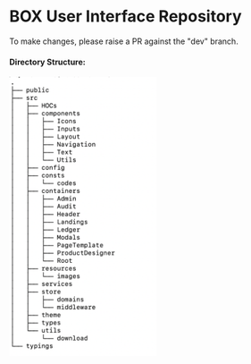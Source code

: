 # BOX User Interface Repository

To make changes, please raise a PR against the "dev" branch.

#### Directory Structure:
<IMG src="images/dir.png" height=500>


